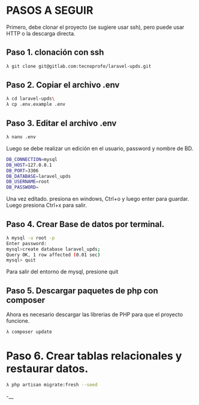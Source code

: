# PASOS A SEGUIR
Primero, debe clonar el proyecto (se sugiere usar ssh), pero puede usar HTTP o la descarga directa.
## Paso 1. clonación con ssh

```bash
λ git clone git@gitlab.com:tecnoprofe/laravel-upds.git
```

## Paso 2. Copiar el archivo .env  
```bash
λ cd laravel-upds\
λ cp .env.example .env
```

## Paso 3. Editar el archivo .env
```bash
λ nano .env
```
Luego se debe realizar un edición en el usuario, password y nombre de BD.
```bash
DB_CONNECTION=mysql
DB_HOST=127.0.0.1
DB_PORT=3306
DB_DATABASE=laravel_upds
DB_USERNAME=root
DB_PASSWORD=
```
Una vez editado. presiona en windows, Ctrl+o y luego enter para guardar.
Luego presiona Ctrl+x para salir.
## Paso 4. Crear Base de datos por terminal.

```bash
λ mysql -u root -p
Enter password:
mysql>create database laravel_upds;
Query OK, 1 row affected (0.01 sec)
mysql> quit
```
Para salir del entorno de mysql, presione quit

## Paso 5. Descargar paquetes de php con composer
Ahora es necesario descargar las librerias de PHP para que el proyecto funcione.

```bash
λ composer update           
```
# Paso 6. Crear tablas relacionales y restaurar datos.
```bash
λ php artisan migrate:fresh --seed
```


-__